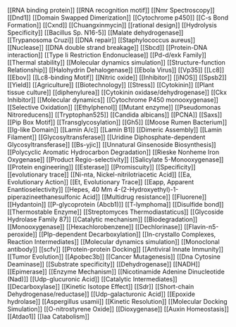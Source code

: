 [[RNA binding protein]]
[[RNA recognition motif]]
[[Nmr Spectroscopy]]
[[Dnd1]]
[[Domain Swapped Dimerization]]
[[Cytochrome p450]]
[[C-s Bond Formation]]
[[Cxnd]]
[[Chuangxinmycin]]
[[rational design]]
[[Hydrolysis Specificity]]
[[Bacillus Sp. N16-5]]
[[Malate dehydrogenase]]
[[Trypanosoma Cruzi]]
[[DNA repair]]
[[Staphylococcus aureus]]
[[Nuclease]]
[[DNA double strand breakage]]
[[Sbcd]]
[[Protein-DNA interaction]]
[[Type Ii Restriction Endonuclease]]
[[Pd-d/exk Family]]
[[Thermal stability]]
[[Molecular dynamics simulation]]
[[Structure-function Relationship]]
[[Halohydrin Dehalogenase]]
[[Ebola Virus]]
[[Vp35]]
[[Lc8]]
[[Ebov]]
[[Lc8-binding Motif]]
[[Nitric oxide]]
[[Inhibitor]]
[[iNOS]]
[[Spsb2]]
[[Yield]]
[[Agriculture]]
[[Biotechnology]]
[[Stress]]
[[Cytokinin]]
[[Plant tissue culture]]
[[diphenylurea]]
[[Cytokinin oxidase/dehydrogenase]]
[[Ckx Inhibitor]]
[[Molecular dynamics]]
[[Cytochrome P450 monooxygenase]]
[[Selective Oxidation]]
[[Ethylphenol]]
[[Mutant enzyme]]
[[Pseudomonas Nitroreducens]]
[[Tryptophan525]]
[[Candida albicans]]
[[PCNA]]
[[Saxs]]
[[Pip Box Motif]]
[[Transglycosylation]]
[[Gh5]]
[[Moose Rumen Bacterium]]
[[Ig-like Domain]]
[[Lamin A/c]]
[[Lamin B1]]
[[Dimeric Assembly]]
[[Lamin Filament]]
[[Glycosyltransferase]]
[[Uridine Diphosphate-dependent Glycosyltransferase]]
[[Bs-yjic]]
[[Unnatural Ginsenoside Biosynthesis]]
[[Polycyclic Aromatic Hydrocarbon Degradation]]
[[Rieske Nonheme Iron Oxygenase]]
[[Product Regio-selectivity]]
[[Salicylate 5-Monooxygenase]]
[[Protein engineering]]
[[Esterase]]
[[Promiscuity]]
[[Specificity]]
[[evolutionary trace]]
[[Ni-nta, Nickel-nitrilotriacetic Acid]]
[[Ea, Evolutionary Action]]
[[Et, Evolutionary Trace]]
[[Eapp, Apparent Enantioselectivity]]
[[Hepes, 40 Mm 4-(2-Hydroxyethyl)-1-piperazineethanesulfonic Acid]]
[[Multidrug resistance]]
[[Fluorene]]
[[Hydantoin]]
[[P-glycoprotein (Abcb1)]]
[[T-lymphoma]]
[[Disulfide bond]]
[[Thermostable Enzyme]]
[[Streptomyces Thermodiastaticus]]
[[Glycoside Hydrolase Family 87]]
[[Catalytic mechanism]]
[[Biodegradation]]
[[Monooxygenase]]
[[Hexachlorobenzene]]
[[Dechlorinase]]
[[Flavin-n5-peroxide]]
[[Plp-dependent Decarboxylation]]
[[In-crystallo Complexes, Reaction Intermediates]]
[[Molecular dynamics simulation]]
[[Monoclonal antibody]]
[[scfv]]
[[Protein-protein Docking]]
[[Antiviral Innate Immunity]]
[[Tumor Evolution]]
[[Apobec3b]]
[[Cancer Mutagenesis]]
[[Dna Cytosine Deaminase]]
[[Substrate specificity]]
[[Dehydrogenase]]
[[NADH]]
[[Epimerase]]
[[Enzyme Mechanism]]
[[Nicotinamide Adenine Dinucleotide (Nad)]]
[[Udp-glucuronic Acid]]
[[Catalytic Intermediates]]
[[Decarboxylase]]
[[Kinetic Isotope Effect]]
[[Sdr]]
[[Short-chain Dehydrogenase/reductase]]
[[Udp-galacturonic Acid]]
[[Epoxide hydrolase]]
[[Aspergillus usamii]]
[[Kinetic Resolution]]
[[Molecular Docking Simulation]]
[[O-nitrostyrene Oxide]]
[[Dioxygenase]]
[[Auxin Homeostasis]]
[[Atdao1]]
[[Iaa Catabolism]]
